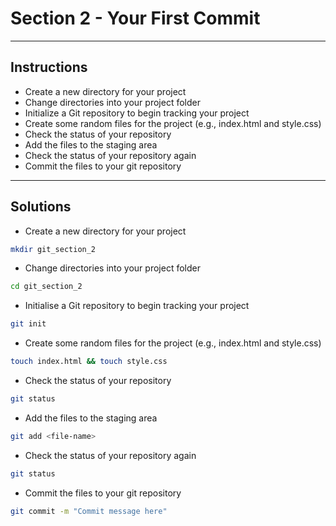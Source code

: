# Section 2 - Your First Commit

---

## Instructions

* Create a new directory for your project
* Change directories into your project folder
* Initialize a Git repository to begin tracking your project
* Create some random files for the project (e.g., index.html and style.css)
* Check the status of your repository
* Add the files to the staging area
* Check the status of your repository again
* Commit the files to your git repository

---

## Solutions

* Create a new directory for your project

```bash
mkdir git_section_2
```

* Change directories into your project folder

```bash
cd git_section_2
```

* Initialise a Git repository to begin tracking your project

```bash
git init
```

* Create some random files for the project (e.g., index.html and style.css)

```bash
touch index.html && touch style.css
```

* Check the status of your repository

```bash
git status
```

* Add the files to the staging area

```bash
git add <file-name>
```

* Check the status of your repository again

```bash
git status
```

* Commit the files to your git repository

```bash
git commit -m "Commit message here"
```
